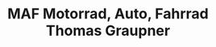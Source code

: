 ---
title: "MAF Motorrad, Auto, Fahrrad Thomas Graupner"
url: /limbach-oberfrohna/maf-motorrad-auto-fahrrad-thomas-graupner/
shop: Fahrrad
---